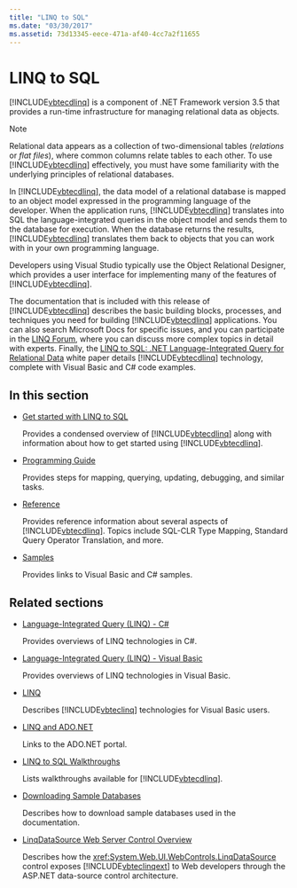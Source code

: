 ```yaml
---
title: "LINQ to SQL"
ms.date: "03/30/2017"
ms.assetid: 73d13345-eece-471a-af40-4cc7a2f11655
---
```

# LINQ to SQL

[!INCLUDE[vbtecdlinq](../../../../../../includes/vbtecdlinq-md.md)] is a component of .NET Framework version 3.5 that provides a run-time infrastructure for managing relational data as objects.

> [!NOTE]
> Relational data appears as a collection of two-dimensional tables (*relations* or *flat files*), where common columns relate tables to each other. To use [!INCLUDE[vbtecdlinq](../../../../../../includes/vbtecdlinq-md.md)] effectively, you must have some familiarity with the underlying principles of relational databases.

In [!INCLUDE[vbtecdlinq](../../../../../../includes/vbtecdlinq-md.md)], the data model of a relational database is mapped to an object model expressed in the programming language of the developer. When the application runs, [!INCLUDE[vbtecdlinq](../../../../../../includes/vbtecdlinq-md.md)] translates into SQL the language-integrated queries in the object model and sends them to the database for execution. When the database returns the results, [!INCLUDE[vbtecdlinq](../../../../../../includes/vbtecdlinq-md.md)] translates them back to objects that you can work with in your own programming language.

Developers using Visual Studio typically use the Object Relational Designer, which provides a user interface for implementing many of the features of [!INCLUDE[vbtecdlinq](../../../../../../includes/vbtecdlinq-md.md)].

The documentation that is included with this release of [!INCLUDE[vbtecdlinq](../../../../../../includes/vbtecdlinq-md.md)] describes the basic building blocks, processes, and techniques you need for building [!INCLUDE[vbtecdlinq](../../../../../../includes/vbtecdlinq-md.md)] applications. You can also search Microsoft Docs for specific issues, and you can participate in the [LINQ Forum](https://go.microsoft.com/fwlink/?LinkId=76488), where you can discuss more complex topics in detail with experts. Finally, the [LINQ to SQL: .NET Language-Integrated Query for Relational Data](https://go.microsoft.com/fwlink/?LinkId=93205) white paper details [!INCLUDE[vbtecdlinq](../../../../../../includes/vbtecdlinq-md.md)] technology, complete with Visual Basic and C# code examples.

## In this section

- [Get started with LINQ to SQL](getting-started.md)

  Provides a condensed overview of [!INCLUDE[vbtecdlinq](../../../../../../includes/vbtecdlinq-md.md)] along with information about how to get started using [!INCLUDE[vbtecdlinq](../../../../../../includes/vbtecdlinq-md.md)].

- [Programming Guide](programming-guide.md)

  Provides steps for mapping, querying, updating, debugging, and similar tasks.

- [Reference](reference.md)

  Provides reference information about several aspects of [!INCLUDE[vbtecdlinq](../../../../../../includes/vbtecdlinq-md.md)]. Topics include SQL-CLR Type Mapping, Standard Query Operator Translation, and more.

- [Samples](samples.md)

  Provides links to Visual Basic and C# samples.

## Related sections

- [Language-Integrated Query (LINQ) - C#](../../../../../csharp/programming-guide/concepts/linq/index.md)

  Provides overviews of LINQ technologies in C#.

- [Language-Integrated Query (LINQ) - Visual Basic](../../../../../visual-basic/programming-guide/concepts/linq/index.md)

  Provides overviews of LINQ technologies in Visual Basic.

- [LINQ](../../../../../visual-basic/programming-guide/language-features/linq/index.md)

  Describes [!INCLUDE[vbteclinq](../../../../../../includes/vbteclinq-md.md)] technologies for Visual Basic users.

- [LINQ and ADO.NET](../../linq-and-ado-net.md)

  Links to the ADO.NET portal.

- [LINQ to SQL Walkthroughs](https://docs.microsoft.com/previous-versions/visualstudio/visual-studio-2008/bb386295(v=vs.90))

  Lists walkthroughs available for [!INCLUDE[vbtecdlinq](../../../../../../includes/vbtecdlinq-md.md)].

- [Downloading Sample Databases](downloading-sample-databases.md)

  Describes how to download sample databases used in the documentation.

- [LinqDataSource Web Server Control Overview](https://docs.microsoft.com/previous-versions/aspnet/bb547113(v=vs.100))

  Describes how the <xref:System.Web.UI.WebControls.LinqDataSource> control exposes [!INCLUDE[vbteclinqext](../../../../../../includes/vbteclinqext-md.md)] to Web developers through the ASP.NET data-source control architecture.
